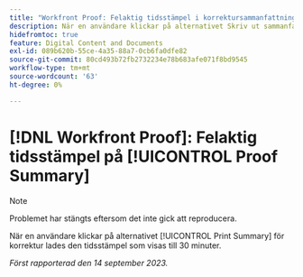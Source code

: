 ```yaml
---
title: "Workfront Proof: Felaktig tidsstämpel i korrektursammanfattning"
description: När en användare klickar på alternativet Skriv ut sammanfattning för korrektur lades den tidsstämpel som visas till 30 minuter.
hidefromtoc: true
feature: Digital Content and Documents
exl-id: 089b620b-55ce-4a35-88a7-0cb6fa0dfe82
source-git-commit: 80cd493b72fb2732234e78b683afe071f8bd9545
workflow-type: tm+mt
source-wordcount: '63'
ht-degree: 0%

---
```


# [!DNL Workfront Proof]: Felaktig tidsstämpel på [!UICONTROL Proof Summary]

>[!NOTE]
>
>Problemet har stängts eftersom det inte gick att reproducera.

När en användare klickar på alternativet [!UICONTROL Print Summary] för korrektur lades den tidsstämpel som visas till 30 minuter.

_Först rapporterad den 14 september 2023._
